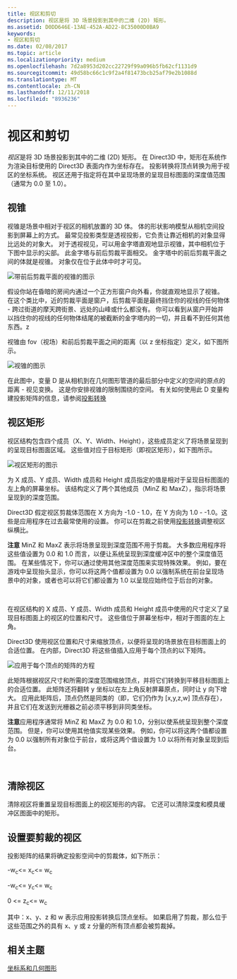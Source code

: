 ```yaml
---
title: 视区和剪切
description: 视区是将 3D 场景投影到其中的二维 (2D) 矩形。
ms.assetid: D0DD646E-13AE-452A-AD22-8C35000D0BA9
keywords:
- 视区和剪切
ms.date: 02/08/2017
ms.topic: article
ms.localizationpriority: medium
ms.openlocfilehash: 7d2a8953d202cc22729f99a096b5fb62cf1131d9
ms.sourcegitcommit: 49d58bc66c1c9f2a4f81473bcb25af79e2b1088d
ms.translationtype: MT
ms.contentlocale: zh-CN
ms.lasthandoff: 12/11/2018
ms.locfileid: "8936236"
---
```

# <a name="viewports-and-clipping"></a>视区和剪切


*视区*是将 3D 场景投影到其中的二维 (2D) 矩形。 在 Direct3D 中，矩形在系统作为渲染目标使用的 Direct3D 表面内作为坐标存在。 投影转换将顶点转换为用于视区的坐标系统。 视区还用于指定将在其中呈现场景的呈现目标图面的深度值范围（通常为 0.0 至 1.0）。

## <a name="span-idtheviewingfrustumspanspan-idtheviewingfrustumspanspan-idtheviewingfrustumspanthe-viewing-frustum"></a><span id="The_Viewing_Frustum"></span><span id="the_viewing_frustum"></span><span id="THE_VIEWING_FRUSTUM"></span>视锥


视锥是场景中相对于视区的相机放置的 3D 体。 体的形状影响模型从相机空间投影到屏幕上的方式。 最常见投影类型是透视投影，它负责让靠近相机的对象显得比远处的对象大。 对于透视视见，可以用金字塔直观地显示视锥，其中相机位于下图中显示的尖部。 此金字塔与前后剪裁平面相交。 金字塔中的前后剪裁平面之间的体就是视锥。 对象仅在位于此体中时才可见。

![带前后剪裁平面的视锥的图示](images/frustum.png)

假设你站在昏暗的房间内通过一个正方形窗户向外看，你就直观地显示了视锥。 在这个类比中，近的剪裁平面是窗户，后剪裁平面是最终挡住你的视线的任何物体 - 跨过街道的摩天跨街景、远处的山峰或什么都没有。 你可以看到从窗户开始并以挡住你的视线的任何物体结尾的被截断的金字塔内的一切，并且看不到任何其他东西。z

视锥由 fov（视场）和前后剪裁平面之间的距离（以 z 坐标指定）定义，如下图所示。

![视锥的图示](images/fovdiag.png)

在此图中，变量 D 是从相机到在几何图形管道的最后部分中定义的空间的原点的距离 - 视见变换。 这是你安排视锥的限制围绕的空间。 有关如何使用此 D 变量构建投影矩阵的信息，请参阅[投影转换](projection-transform.md)

## <a name="span-idviewportrectanglespanspan-idviewportrectanglespanspan-idviewportrectanglespanviewport-rectangle"></a><span id="Viewport_Rectangle"></span><span id="viewport_rectangle"></span><span id="VIEWPORT_RECTANGLE"></span>视区矩形


视区结构包含四个成员（X、Y、Width、Height），这些成员定义了将场景呈现到的呈现目标图面区域。 这些值对应于目标矩形（即视区矩形），如下图所示。

![视区矩形的图示](images/destrect.png)

为 X 成员、Y 成员、Width 成员和 Height 成员指定的值是相对于呈现目标图面的左上角的屏幕坐标。 该结构定义了两个其他成员（MinZ 和 MaxZ），指示将场景呈现到的深度范围。

Direct3D 假定视区剪裁体范围在 X 方向为 -1.0 - 1.0，在 Y 方向为 1.0 - -1.0。这些是应用程序在过去最常使用的设置。 你可以在剪裁之前使用[投影转换](projection-transform.md)调整视区纵横比。

**注意** MinZ 和 MaxZ 表示将场景呈现到深度范围不用于剪裁。 大多数应用程序将这些值设置为 0.0 和 1.0 而言，以便让系统呈现到深度缓冲区中的整个深度值范围。 在某些情况下，你可以通过使用其他深度范围来实现特殊效果。 例如，要在游戏中呈现抬头显示，你可以将这两个值都设置为 0.0 以强制系统在前台呈现场景中的对象，或者也可以将它们都设置为 1.0 以呈现应始终位于后台的对象。

 

在视区结构的 X 成员、Y 成员、Width 成员和 Height 成员中使用的尺寸定义了呈现目标图面上的视区的位置和尺寸。 这些值位于屏幕坐标中，相对于图面的左上角。

Direct3D 使用视区位置和尺寸来缩放顶点，以便将呈现的场景放在目标图面上的合适位置。 在内部，Direct3D 将这些值插入应用于每个顶点的以下矩阵。

![应用于每个顶点的矩阵的方程](images/vpscale.png)

此矩阵根据视区尺寸和所需的深度范围缩放顶点，并将它们转换到平移目标图面上的合适位置。 此矩阵还将翻转 y 坐标以在左上角反射屏幕原点，同时让 y 向下增大。 应用此矩阵后，顶点仍然是同类的（即，它们仍作为 \[x,y,z,w\] 顶点存在），并且它们在发送到光栅器之前必须平移到非同类坐标。

**注意**应用程序通常将 MinZ 和 MaxZ 为 0.0 和 1.0，分别以使系统呈现到整个深度范围。 但是，你可以使用其他值实现某些效果。 例如，你可以将这两个值都设置为 0.0 以强制所有对象位于前台，或将这两个值设置为 1.0 以将所有对象呈现到后台。

 

## <a name="span-idclearingaviewportspanspan-idclearingaviewportspanspan-idclearingaviewportspanclearing-a-viewport"></a><span id="Clearing_a_Viewport"></span><span id="clearing_a_viewport"></span><span id="CLEARING_A_VIEWPORT"></span>清除视区


清除视区将重置呈现目标图面上的视区矩形的内容。 它还可以清除深度和模具缓冲区图面中的矩形。

## <a name="span-idsetuptheviewportforclippingspanspan-idsetuptheviewportforclippingspanspan-idsetuptheviewportforclippingspanset-up-the-viewport-for-clipping"></a><span id="Set_Up_the_Viewport_for_Clipping"></span><span id="set_up_the_viewport_for_clipping"></span><span id="SET_UP_THE_VIEWPORT_FOR_CLIPPING"></span>设置要剪裁的视区


投影矩阵的结果将确定投影空间中的剪裁体，如下所示：

-w<sub>c</sub>&lt;= x<sub>c</sub>&lt;= w<sub>c</sub>

-w<sub>c</sub>&lt;= y<sub>c</sub>&lt;= w<sub>c</sub>

0 &lt;= z<sub>c</sub>&lt;= w<sub>c</sub>

其中：x、y、z 和 w 表示应用投影转换后顶点坐标。 如果启用了剪裁，那么位于这些范围之外的具有 x、y 或 z 分量的所有顶点都会被剪裁掉。

## <a name="span-idrelated-topicsspanrelated-topics"></a><span id="related-topics"></span>相关主题


[坐标系和几何图形](coordinate-systems-and-geometry.md)

 

 




